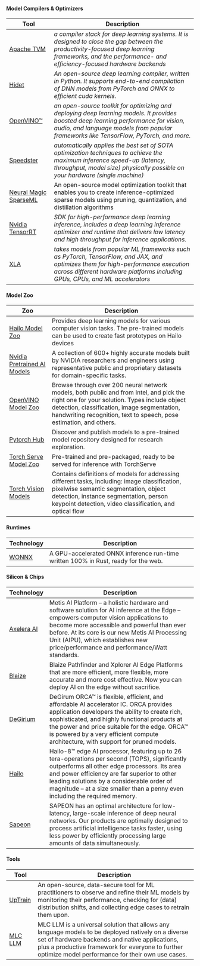#### Model Compilers & Optimizers

| Tool | Description |
| --- | --- |
| [Apache TVM](https://github.com/apache/tvm) | _a compiler stack for deep learning systems. It is designed to close the gap between the productivity-focused deep learning frameworks, and the performance- and efficiency-focused hardware backends_ |
| [Hidet](https://github.com/hidet-org/hidet) | _An open-source deep learning compiler, written in Python. It supports end-to-end compilation of DNN models from PyTorch and ONNX to efficient cuda kernels._ |
| [OpenVINO™](https://docs.openvino.ai/latest/home.html) | _an open-source toolkit for optimizing and deploying deep learning models. It provides boosted deep learning performance for vision, audio, and language models from popular frameworks like TensorFlow, PyTorch, and more._ |
| [Speedster](https://github.com/nebuly-ai/nebullvm/tree/main/apps/accelerate/speedster) | _automatically applies the best set of SOTA optimization techniques to achieve the maximum inference speed-up (latency, throughput, model size) physically possible on your hardware (single machine)_ |
| [Neural Magic SparseML](https://github.com/neuralmagic/sparseml) | An open-source model optimization toolkit that enables you to create inference-optimized sparse models using pruning, quantization, and distillation algorithms |
| [Nvidia TensorRT](https://developer.nvidia.com/tensorrt) | _SDK for high-performance deep learning inference, includes a deep learning inference optimizer and runtime that delivers low latency and high throughput for inference applications._ |
| [XLA](https://github.com/openxla/xla) | _takes models from popular ML frameworks such as PyTorch, TensorFlow, and JAX, and optimizes them for high-performance execution across different hardware platforms including GPUs, CPUs, and ML accelerators_ |

#### Model Zoo
| Zoo | Description |
| --- | ---|
| [Hailo Model Zoo](https://hailo.ai/products/hailo-software-suite/model-zoo/) | Provides deep learning models for various computer vision tasks. The pre-trained models can be used to create fast prototypes on Hailo devices |
| [Nvidia Pretrained AI Models](https://developer.nvidia.com/ai-models) | A collection of 600+ highly accurate models built by NVIDIA researchers and engineers using representative public and proprietary datasets for domain-specific tasks. |
| [OpenVINO Model Zoo](https://docs.openvino.ai/latest/model_zoo.html) | Browse through over 200 neural network models, both public and from Intel, and pick the right one for your solution. Types include object detection, classification, image segmentation, handwriting recognition, text to speech, pose estimation, and others. |
| [Pytorch Hub](https://pytorch.org/hub/) | Discover and publish models to a pre-trained model repository designed for research exploration. |
| [Torch Serve Model Zoo](https://pytorch.org/serve/model_zoo.html) | Pre-trained and pre-packaged, ready to be served for inference with TorchServe |
| [Torch Vision Models](https://pytorch.org/vision/stable/models.html) | Contains definitions of models for addressing different tasks, including: image classification, pixelwise semantic segmentation, object detection, instance segmentation, person keypoint detection, video classification, and optical flow |


#### Runtimes
| Technology | Description |
| --- | --- |
| [WONNX](https://github.com/webonnx/wonnx) | A GPU-accelerated ONNX inference run-time written 100% in Rust, ready for the web. |


#### Silicon & Chips

| Technology | Description |
| --- | --- |
| [Axelera AI](https://www.axelera.ai) | Metis AI Platform – a holistic hardware and software solution for AI inference at the Edge – empowers computer vision applications to become more accessible and powerful than ever before. At its core is our new Metis AI Processing Unit (AIPU), which establishes new price/performance and performance/Watt standards. |
| [Blaize](https://www.blaize.com) |  Blaize Pathfinder and Xplorer AI Edge Platforms that are more efficient, more flexible, more accurate and more cost effective. Now you can deploy AI on the edge without sacrifice. |
| [DeGirium](https://www.degirum.ai) | DeGirum ORCA™ is flexible, efficient, and affordable AI accelerator IC. ORCA provides application developers the ability to create rich, sophisticated, and highly functional products at the power and price suitable for the edge. ORCA™ is powered by a very efficient compute architecture, with support for pruned models.  |
| [Hailo](https://hailo.ai) | Hailo-8™ edge AI processor, featuring up to 26 tera-operations per second (TOPS), significantly outperforms all other edge processors. Its area and power efficiency are far superior to other leading solutions by a considerable order of magnitude – at a size smaller than a penny even including the required memory. |
| [Sapeon](https://www.sapeon.com) | SAPEON has an optimal architecture for low-latency, large-scale inference of deep neural networks. Our products are optimally designed to process artificial intelligence tasks faster, using less power by efficiently processing large amounts of data simultaneously. |

#### Tools
| Tool | Description |
| --- | --- |
| [UpTrain](https://github.com/uptrain-ai/uptrain) | An open-source, data-secure tool for ML practitioners to observe and refine their ML models by monitoring their performance, checking for (data) distribution shifts, and collecting edge cases to retrain them upon. |
| [MLC LLM](https://github.com/mlc-ai/mlc-llm) | MLC LLM is a universal solution that allows any language models to be deployed natively on a diverse set of hardware backends and native applications, plus a productive framework for everyone to further optimize model performance for their own use cases. |
